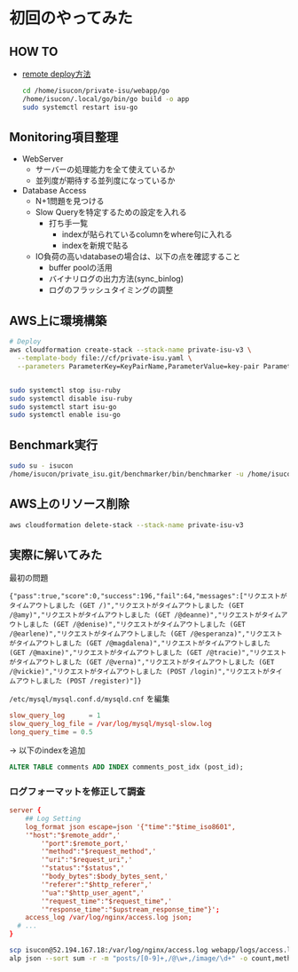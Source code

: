 # 初回のやってみた

## HOW TO

- [remote deploy方法](https://github.com/Gurrium/private-isu/blob/main/webapp/scripts/remote/deploy)
  ```bash
  cd /home/isucon/private-isu/webapp/go
  /home/isucon/.local/go/bin/go build -o app
  sudo systemctl restart isu-go
  ```

## Monitoring項目整理

- WebServer
  - サーバーの処理能力を全て使えているか
  - 並列度が期待する並列度になっているか
- Database Access
  - N+1問題を見つける
  - Slow Queryを特定するための設定を入れる
    - 打ち手一覧
      - indexが貼られているcolumnをwhere句に入れる
      - indexを新規で貼る
  - IO負荷の高いdatabaseの場合は、以下の点を確認すること
    - buffer poolの活用
    - バイナリログの出力方法(sync_binlog)
    - ログのフラッシュタイミングの調整

## AWS上に環境構築

```bash
# Deploy
aws cloudformation create-stack --stack-name private-isu-v3 \
  --template-body file://cf/private-isu.yaml \
  --parameters ParameterKey=KeyPairName,ParameterValue=key-pair ParameterKey=GitHubUsername,ParameterValue=kackey0-1


sudo systemctl stop isu-ruby
sudo systemctl disable isu-ruby
sudo systemctl start isu-go
sudo systemctl enable isu-go
```

## Benchmark実行

```bash
sudo su - isucon
/home/isucon/private_isu.git/benchmarker/bin/benchmarker -u /home/isucon/private_isu.git/benchmarker/userdata -t http://52.196.250.55
```

## AWS上のリソース削除

```bash
aws cloudformation delete-stack --stack-name private-isu-v3
```

## 実際に解いてみた

最初の問題
```
{"pass":true,"score":0,"success":196,"fail":64,"messages":["リクエストがタイムアウトしました (GET /)","リクエストがタイムアウトしました (GET /@amy)","リクエストがタイムアウトしました (GET /@deanne)","リクエストがタイムアウトしました (GET /@denise)","リクエストがタイムアウトしました (GET /@earlene)","リクエストがタイムアウトしました (GET /@esperanza)","リクエストがタイムアウトしました (GET /@magdalena)","リクエストがタイムアウトしました (GET /@maxine)","リクエストがタイムアウトしました (GET /@tracie)","リクエストがタイムアウトしました (GET /@verna)","リクエストがタイムアウトしました (GET /@vickie)","リクエストがタイムアウトしました (POST /login)","リクエストがタイムアウトしました (POST /register)"]}
```

`/etc/mysql/mysql.conf.d/mysqld.cnf` を編集
```cnf
slow_query_log		= 1
slow_query_log_file	= /var/log/mysql/mysql-slow.log
long_query_time = 0.5
```


-> 以下のindexを追加
```sql
ALTER TABLE comments ADD INDEX comments_post_idx (post_id);
```

### ログフォーマットを修正して調査

```conf
server {
	## Log Setting
	log_format json escape=json '{"time":"$time_iso8601",
    '"host":"$remote_addr",'
		'"port":$remote_port,'
		'"method":"$request_method",'
		'"uri":"$request_uri",'
		'"status":"$status",'
		'"body_bytes":$body_bytes_sent,'
		'"referer":"$http_referer",'
		'"ua":"$http_user_agent",'
		'"request_time":"$request_time",'
		'"response_time":"$upstream_response_time"}';
	access_log /var/log/nginx/access.log json;
  # ...
}
```

```bash
scp isucon@52.194.167.18:/var/log/nginx/access.log webapp/logs/access.log
alp json --sort sum -r -m "posts/[0-9]+,/@\w+,/image/\d+" -o count,method,uri,min,avg,max,sum < webapp/logs/access.log
```
